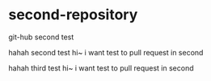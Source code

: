 # second-repository
git-hub second test

 hahah second test hi~
 i want test to pull request in second 
 
 hahah third test hi~
 i want test to pull request in second 
